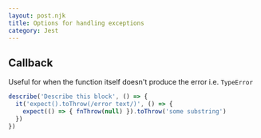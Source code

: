 ```yaml
---
layout: post.njk
title: Options for handling exceptions
category: Jest
---
```


## Callback
Useful for when the function itself doesn't produce the error i.e. `TypeError`

```js
describe('Describe this block', () => {
  it('expect().toThrow(/error text/)', () => {
    expect(() => { fnThrow(null) }).toThrow('some substring')
  })
})
```
